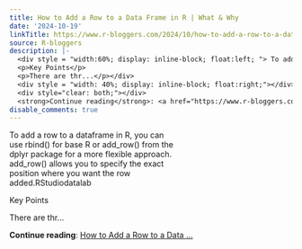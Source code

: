 ```yaml
---
title: How to Add a Row to a Data Frame in R | What & Why
date: '2024-10-19'
linkTitle: https://www.r-bloggers.com/2024/10/how-to-add-a-row-to-a-data-frame-in-r-what-why/
source: R-bloggers
description: |-
  <div style = "width:60%; display: inline-block; float:left; "> To add a row to a dataframe in R, you can use rbind() for base R or add_row() from the dplyr package for a more flexible approach. add_row() allows you to specify the exact position where you want the row added.RStudiodatalab</p>
  <p>Key Points</p>
  <p>There are thr...</p></div>
  <div style = "width: 40%; display: inline-block; float:right;"></div>
  <div style="clear: both;"></div>
  <strong>Continue reading</strong>: <a href="https://www.r-bloggers.com/2024/10/how-to-add-a-row-to-a-data-frame-in-r-what-why/">How to Add a Row to a Data ...
disable_comments: true
---
```

<div style = "width:60%; display: inline-block; float:left; "> To add a row to a dataframe in R, you can use rbind() for base R or add_row() from the dplyr package for a more flexible approach. add_row() allows you to specify the exact position where you want the row added.RStudiodatalab</p>
<p>Key Points</p>
<p>There are thr...</p></div>
<div style = "width: 40%; display: inline-block; float:right;"></div>
<div style="clear: both;"></div>
<strong>Continue reading</strong>: <a href="https://www.r-bloggers.com/2024/10/how-to-add-a-row-to-a-data-frame-in-r-what-why/">How to Add a Row to a Data ...